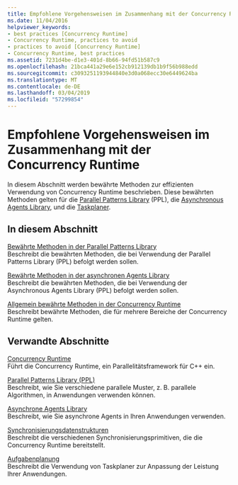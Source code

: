 ```yaml
---
title: Empfohlene Vorgehensweisen im Zusammenhang mit der Concurrency Runtime
ms.date: 11/04/2016
helpviewer_keywords:
- best practices [Concurrency Runtime]
- Concurrency Runtime, practices to avoid
- practices to avoid [Concurrency Runtime]
- Concurrency Runtime, best practices
ms.assetid: 7231d4be-d1e3-401d-8b66-94fd51b587c9
ms.openlocfilehash: 21bca441a29e6e152cb912139db1b9f56b988edd
ms.sourcegitcommit: c3093251193944840e3d0a068ecc30e6449624ba
ms.translationtype: MT
ms.contentlocale: de-DE
ms.lasthandoff: 03/04/2019
ms.locfileid: "57299854"
---
```

# <a name="concurrency-runtime-best-practices"></a>Empfohlene Vorgehensweisen im Zusammenhang mit der Concurrency Runtime

In diesem Abschnitt werden bewährte Methoden zur effizienten Verwendung von Concurrency Runtime beschrieben. Diese bewährten Methoden gelten für die [Parallel Patterns Library](../../parallel/concrt/parallel-patterns-library-ppl.md) (PPL), die [Asynchronous Agents Library](../../parallel/concrt/asynchronous-agents-library.md), und die [Taskplaner](../../parallel/concrt/task-scheduler-concurrency-runtime.md).

## <a name="in-this-section"></a>In diesem Abschnitt

[Bewährte Methoden in der Parallel Patterns Library](../../parallel/concrt/best-practices-in-the-parallel-patterns-library.md)<br/>
Beschreibt die bewährten Methoden, die bei Verwendung der Parallel Patterns Library (PPL) befolgt werden sollen.

[Bewährte Methoden in der asynchronen Agents Library](../../parallel/concrt/best-practices-in-the-asynchronous-agents-library.md)<br/>
Beschreibt die bewährten Methoden, die bei Verwendung der Asynchronous Agents Library (PPL) befolgt werden sollen.

[Allgemein bewährte Methoden in der Concurrency Runtime](../../parallel/concrt/general-best-practices-in-the-concurrency-runtime.md)<br/>
Beschreibt bewährte Methoden, die für mehrere Bereiche der Concurrency Runtime gelten.

## <a name="related-sections"></a>Verwandte Abschnitte

[Concurrency Runtime](../../parallel/concrt/concurrency-runtime.md)<br/>
Führt die Concurrency Runtime, ein Parallelitätsframework für C++ ein.

[Parallel Patterns Library (PPL)](../../parallel/concrt/parallel-patterns-library-ppl.md)<br/>
Beschreibt, wie Sie verschiedene parallele Muster, z. B. parallele Algorithmen, in Anwendungen verwenden können.

[Asynchrone Agents Library](../../parallel/concrt/asynchronous-agents-library.md)<br/>
Beschreibt, wie Sie asynchrone Agents in Ihren Anwendungen verwenden.

[Synchronisierungsdatenstrukturen](../../parallel/concrt/synchronization-data-structures.md)<br/>
Beschreibt die verschiedenen Synchronisierungsprimitiven, die die Concurrency Runtime bereitstellt.

[Aufgabenplanung](../../parallel/concrt/task-scheduler-concurrency-runtime.md)<br/>
Beschreibt die Verwendung von Taskplaner zur Anpassung der Leistung Ihrer Anwendungen.
